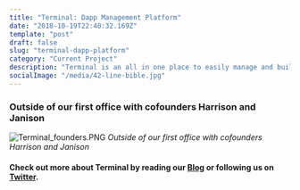 ```yaml
---
title: "Terminal: Dapp Management Platform"
date: "2018-10-19T22:40:32.169Z"
template: "post"
draft: false
slug: "terminal-dapp-platform"
category: "Current Project"
description: "Terminal is an all in one place to easily manage and build dApps, from testing to produciton. Terminal Monitoring is the best way to track and analyze dapp specific activity."
socialImage: "/media/42-line-bible.jpg"
---
```


### Outside of our first office with cofounders Harrison and Janison


![Terminal_founders.PNG](/media/terminal_founders.png)
     *Outside of our first office with cofounders Harrison and Janison*

#### Check out more about Terminal by reading our [Blog](https://blog.terminal.co) or following us on [Twitter](https://twitter.com/terminaldotco).





